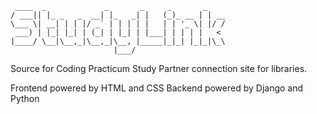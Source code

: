 ```
 ____  _             _       _     _       _
/ ___|| |_ _   _  __| |_   _| |   (_)_ __ | | __
\___ \| __| | | |/ _` | | | | |   | | '_ \| |/ /
 ___) | |_| |_| | (_| | |_| | |___| | | | |   <
|____/ \__|\__,_|\__,_|\__, |_____|_|_| |_|_|\_\
                       |___/
```
Source for Coding Practicum Study Partner connection site for libraries.

Frontend powered by HTML and CSS
Backend powered by Django and Python
